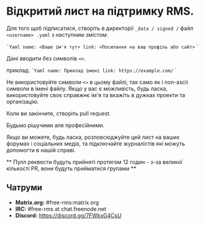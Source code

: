 # Відкритий лист на підтримку RMS.

Для того щоб підписатися, створіть в директорії `_data / signed /` файл `<username> .yaml` з наступним змістом:

`` `Yaml
name: <Ваше ім'я тут>
link: <Посилання на ваш профіль або сайт>
`` `

Дані вводити без символів `<>`.

приклад:
`` `Yaml
name: Приклад імені
link: https://example.com/
`` `

Не використовуйте символи `<>` в цьому файлі, так само як і non-ascii символи в імені файлу.
Якщо у вас є можливість, будь ласка, використовуйте своє справжнє ім'я та вкажіть в дужках проекти та організацію.

Коли ви закінчите, створіть pull request.

Будьмо рішучими але професійними.

Якщо ви можете, будь ласка, розповсюджуйте цей лист на ваших форумах і соціальних медіа, та пiдключайте журналістів якi можуть допомогти в нашій справі.

** Пулл реквести будуть прийняті протягом 12 годин - з-за великої кількості PR, вони будуть прийматися групами **

## Чатруми

- **Matrix.org:** #free-rms:matrix.org
- **IRC:** #free-rms at chat.freenode.net
- **Discord:** https://discord.gg/7FWkxG4CsU
